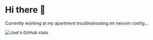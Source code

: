 # Hi there 👋

Currently working at my apartment troubleshooting mt neovim config...


![Joel's GitHub stats](https://github-readme-stats.vercel.app/api?username=joeltheai&show_icons=true&theme=transparent)


<!--
**joeltheai/joeltheai** is a ✨ _special_ ✨ repository because its `README.md` (this file) appears on your GitHub profile.

Here are some ideas to get you started:

- 🔭 I’m currently working on ...
- 🌱 I’m currently learning ...
- 👯 I’m looking to collaborate on ...
- 🤔 I’m looking for help with ...
- 💬 Ask me about ...
- 📫 How to reach me: ...
- 😄 Pronouns: ...
- ⚡ Fun fact: ...
-->
